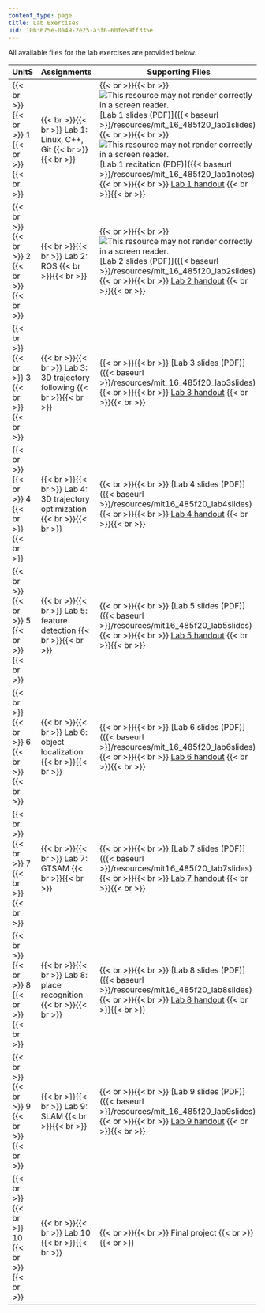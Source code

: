 ```yaml
---
content_type: page
title: Lab Exercises
uid: 10b3675e-0a49-2e25-a3f6-60fe59ff335e
---
```


All available files for the lab exercises are provided below.

| UnitS | Assignments | Supporting Files | PLATFORMS |
| --- | --- | --- | --- |
|  {{< br >}}{{< br >}} 1 {{< br >}}{{< br >}}  |  {{< br >}}{{< br >}} Lab 1: Linux, C++, Git {{< br >}}{{< br >}}  |  {{< br >}}{{< br >}} ![This resource may not render correctly in a screen reader.](/images/inacessible.gif)[Lab 1 slides (PDF)]({{< baseurl >}}/resources/mit_16_485f20_lab1slides) {{< br >}}{{< br >}} ![This resource may not render correctly in a screen reader.](/images/inacessible.gif)[Lab 1 recitation (PDF)]({{< baseurl >}}/resources/mit_16_485f20_lab1notes) {{< br >}}{{< br >}} [Lab 1 handout](https://vnav.mit.edu/labs/lab1/) {{< br >}}{{< br >}}  |  {{< br >}}{{< br >}}  |
|  {{< br >}}{{< br >}} 2 {{< br >}}{{< br >}}  |  {{< br >}}{{< br >}} Lab 2: ROS {{< br >}}{{< br >}}  |  {{< br >}}{{< br >}} ![This resource may not render correctly in a screen reader.](/images/inacessible.gif)[Lab 2 slides (PDF)]({{< baseurl >}}/resources/mit_16_485f20_lab2slides) {{< br >}}{{< br >}} [Lab 2 handout](https://vnav.mit.edu/labs/lab2/) {{< br >}}{{< br >}}  |  {{< br >}}{{< br >}}  |
|  {{< br >}}{{< br >}} 3 {{< br >}}{{< br >}}  |  {{< br >}}{{< br >}} Lab 3: 3D trajectory following {{< br >}}{{< br >}}  |  {{< br >}}{{< br >}} [Lab 3 slides (PDF)]({{< baseurl >}}/resources/mit_16_485f20_lab3slides)  {{< br >}}{{< br >}} [Lab 3 handout](https://vnav.mit.edu/labs/lab3/) {{< br >}}{{< br >}}  | Drone / simulator |
|  {{< br >}}{{< br >}} 4 {{< br >}}{{< br >}}  |  {{< br >}}{{< br >}} Lab 4: 3D trajectory optimization {{< br >}}{{< br >}}  |  {{< br >}}{{< br >}} [Lab 4 slides (PDF)]({{< baseurl >}}/resources/mit16_485f20_lab4slides) {{< br >}}{{< br >}} [Lab 4 handout](https://vnav.mit.edu/labs/lab4/) {{< br >}}{{< br >}}  | Drone / simulator |
|  {{< br >}}{{< br >}} 5 {{< br >}}{{< br >}}  |  {{< br >}}{{< br >}} Lab 5: feature detection {{< br >}}{{< br >}}  |  {{< br >}}{{< br >}} [Lab 5 slides (PDF)]({{< baseurl >}}/resources/mit16_485f20_lab5slides) {{< br >}}{{< br >}} [Lab 5 handout](https://vnav.mit.edu/labs/lab5/) {{< br >}}{{< br >}}  | Drone / simulator |
|  {{< br >}}{{< br >}} 6 {{< br >}}{{< br >}}  |  {{< br >}}{{< br >}} Lab 6: object localization {{< br >}}{{< br >}}  |  {{< br >}}{{< br >}} [Lab 6 slides (PDF)]({{< baseurl >}}/resources/mit_16_485f20_lab6slides) {{< br >}}{{< br >}} [Lab 6 handout](https://vnav.mit.edu/labs/lab6/) {{< br >}}{{< br >}}  |  {{< br >}}{{< br >}} Drone / datasets {{< br >}}{{< br >}}  |
|  {{< br >}}{{< br >}} 7 {{< br >}}{{< br >}}  |  {{< br >}}{{< br >}} Lab 7: GTSAM {{< br >}}{{< br >}}  |  {{< br >}}{{< br >}} [Lab 7 slides (PDF)]({{< baseurl >}}/resources/mit16_485f20_lab7slides) {{< br >}}{{< br >}} [Lab 7 handout](https://vnav.mit.edu/labs/lab7/) {{< br >}}{{< br >}}  |  {{< br >}}{{< br >}} Drone / simulator {{< br >}}{{< br >}}  |
|  {{< br >}}{{< br >}} 8 {{< br >}}{{< br >}}  |  {{< br >}}{{< br >}} Lab 8: place recognition {{< br >}}{{< br >}}  |  {{< br >}}{{< br >}} [Lab 8 slides (PDF)]({{< baseurl >}}/resources/mit16_485f20_lab8slides) {{< br >}}{{< br >}} [Lab 8 handout](https://vnav.mit.edu/labs/lab8/) {{< br >}}{{< br >}}  | Drone / simulator |
|  {{< br >}}{{< br >}} 9 {{< br >}}{{< br >}}  |  {{< br >}}{{< br >}} Lab 9: SLAM {{< br >}}{{< br >}}  |  {{< br >}}{{< br >}} [Lab 9 slides (PDF)]({{< baseurl >}}/resources/mit_16_485f20_lab9slides) {{< br >}}{{< br >}} [Lab 9 handout](https://vnav.mit.edu/labs/lab9/) {{< br >}}{{< br >}}  |  {{< br >}}{{< br >}} Drone / datasets {{< br >}}{{< br >}}  |
|  {{< br >}}{{< br >}} 10 {{< br >}}{{< br >}}  |  {{< br >}}{{< br >}} Lab 10 {{< br >}}{{< br >}}  |  {{< br >}}{{< br >}} Final project {{< br >}}{{< br >}}  |  {{< br >}}{{< br >}} Depending on project {{< br >}}{{< br >}}